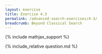 ```yaml
---
layout: exercise
title: Exercise 4.3
permalink: /advanced-search-exercises/4-3/
breadcrumb: Beyond Classical Search
---
```


{% include mathjax_support %}

<div><i class="arrow-up loader" data-chapter="advanced-search-exercises" data-exercise="ex_3" data-rating="0"></i></div>
{% include_relative question.md %}
